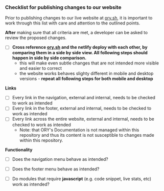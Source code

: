 ### Checklist for publishing changes to our website

Prior to publishing changes to our live website at [ory.sh](https://ory.sh), it is important to work through this list with care and attention to the outlined points. 

**After** making sure that all criteria are met, a developer can be asked to review the proposed changes.

- [ ] **Cross reference [ory.sh](https://ory.sh) and the netlify deploy with each other, by comparing them in a side by side view. All following steps should happen in side by side comparison.**
  - this will make even subtle changes that are not intended more visible and easier to correct
  - the website works behaves slighty different in mobile and desktop versions - **repeat all following steps for both mobile and desktop**

**Links**
  - [ ] Every link in the navigation, external and internal, needs to be checked to work as intended
  - [ ] Every link in the footer, external and internal, needs to be checked to work as intended
  - [ ] Every link across the entire website, external and internal, needs to be checked to work as intended
    - Note: that ORY's Documentation is not managed within this repository and thus its content is not susceptible to changes made within this repository.

**Functionality**
  - [ ] Does the navigation menu behave as intended?
  - [ ] Does the footer menu behave as intended?
  - [ ] Do modules that require **javascript** (e.g. code snippet, live stats, etc) work as intended?
  
